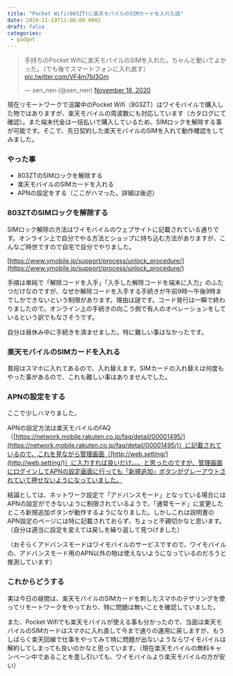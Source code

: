 ```yaml
---
title: "Pocket Wifi(803ZT)に楽天モバイルのSIMカードを入れた話"
date: 2020-11-19T11:00:00.000Z
draft: false
categories:
 - gadget
---
```


<blockquote class="twitter-tweet"><p lang="ja" dir="ltr">手持ちのPocket Wifiに楽天モバイルのSIMを入れた。ちゃんと動いてよかった。（でも後でスマートフォンに入れ直す） <a href="https://t.co/VF4m7bl3Gm">pic.twitter.com/VF4m7bl3Gm</a></p>&mdash; sen_nen (@sen_nen) <a href="https://twitter.com/sen_nen/status/1329107039113465856?ref_src=twsrc%5Etfw">November 18, 2020</a></blockquote> <script async src="https://platform.twitter.com/widgets.js" charset="utf-8"></script>

現在リモートワークで活躍中のPocket Wifi（803ZT）はワイモバイルで購入した物ではありますが、楽天モバイルの周波数にも対応しています（カタログにて確認）。また端末代金は一括払いで購入しているため、SIMロックを解除する事が可能です。そこで、先日契約した楽天モバイルのSIMを入れて動作確認をしてみました。

### やった事

* 803ZTのSIMロックを解除する
* 楽天モバイルのSIMカードを入れる
* APNの設定をする（ここがハマった。詳細は後述）

### 803ZTのSIMロックを解除する

SIMロック解除の方法はワイモバイルのウェブサイトに記載されている通りです。オンライン上で自分でやる方法とショップに持ち込む方法がありますが、こんなご時世ですので自宅で自分でやりました。

[https://www.ymobile.jp/support/process/unlock_procedure/](https://www.ymobile.jp/support/process/unlock_procedure/)

手順は単純で「解除コードを入手」「入手した解除コードを端末に入力」のふたつだけなのですが、なぜか解除コードを入手する手続きが午前9時～午後9時までしかできないという制限があります。理由は謎です。コード発行は一瞬で終わりましたので。オンライン上の手続きの向こう側で有人のオペレーションをしているという訳でもなさそうです。

自分は昼休み中に手続きを済ませました。特に難しい事はなかったです。

### 楽天モバイルのSIMカードを入れる

普段はスマホに入れてあるので、入れ替えます。SIMカードの入れ替えは何度もやった事があるので、これも難しい事はありませんでした。

### APNの設定をする

ここで少しハマりました。

APNの設定方法は楽天モバイルのFAQ（[https://network.mobile.rakuten.co.jp/faq/detail/00001495/](https://network.mobile.rakuten.co.jp/faq/detail/00001495/)）に記載されているので、これを見ながら管理画面（[http://web.setting/](http://web.setting/)）に入力すれば良いだけ。。。と思ったのですが、管理画面にログインしてAPNの設定画面に行っても「新規追加」ボタンがグレーアウトされていて押せないようになっていました。

結論としては、ネットワーク設定で「アドバンスモード」となっている場合にはAPNの設定ができないように制限されているようで、「通常モード」に変更したところ新規追加ボタンが動作するようになりました。しかしこれは説明書のAPN設定のページには特に記載されておらず、ちょっと不親切かなと思います。（自分は適当に設定を変えては戻しを繰り返して見つけました）

（おそらくアドバンスモードはワイモバイルのサービスですので、ワイモバイルの、アドバンスモード用のAPN以外の物は使えないようになっているのだろうと推測しています）

### これからどうする

実は今日の昼間は、楽天モバイルのSIMカードを刺したスマホのテザリングを使ってリモートワークをやっており、特に問題は無いことを確認していました。

また、Pocket Wifiでも楽天モバイルが使える事も分かったので、当面は楽天モバイルのSIMカードはスマホに入れ直して今まで通りの運用に戻しますが、もうしばらく楽天回線で仕事をやってみて特に問題が出ないようならワイモバイルは解約してしまっても良いのかなと思っています。（現在楽天モバイルの無料キャンペーン中であることを差し引いても、ワイモバイルより楽天モバイルの方が安い）
